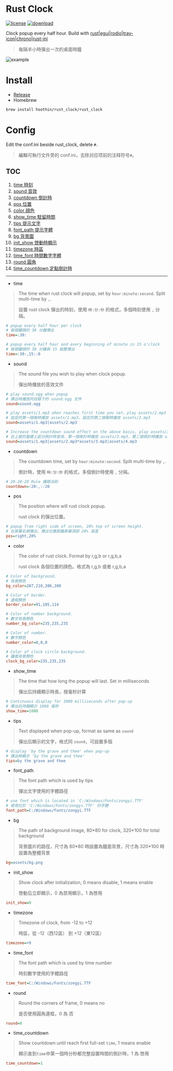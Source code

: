 # Rust Clock
[![license](https://img.shields.io/badge/license-MIT-red.svg)](https://github.com/hoothin/RustClock/releases) [![download](https://img.shields.io/github/downloads/hoothin/RustClock/total)](https://github.com/hoothin/RustClock/releases)

Clock popup every half hour. Build with [rust](https://github.com/rust-lang/rust)|[egui](https://github.com/emilk/egui/)|[rodio](https://github.com/RustAudio/rodio)|[tray-icon](https://github.com/tauri-apps/tray-icon)|[chrono](https://github.com/chronotope/chrono)|[rust-ini](https://github.com/zonyitoo/rust-ini)
> 每隔半小時彈出一次的桌面時鐘

![example](pic.gif)
# Install
+ [Release](https://github.com/hoothin/RustClock/releases/)
+ Homebrew
``` bash
brew install hoothin/rust_clock/rust_clock
```

# Config
Edit the conf.ini beside rust_clock, delete `#`.
> 編輯可執行文件旁的 conf.ini，去除对应项前的注释符号`#`。
## TOC
1. [time 時刻](#time)
2. [sound 音效](#sound)
3. [countdown 倒計時](#countdown)
4. [pos 位置](#pos)
5. [color 顔色](#color)
6. [show_time 駐留時間](#show_time)
7. [tips 提示文字](#tips)
8. [font_path 提示字體](#font_path)
9. [bg 背景圖](#bg)
10. [init_show 啓動時顯示](#init_show)
11. [timezone 時區](#timezone)
12. [time_font 時間數字字體](#time_font)
13. [round 圓角](#round)
14. [time_countdown 定點倒計時](#time_countdown)

---

+ time
<a id="time"></a>
> The time when rust clock will popup, set by `hour:minute:second`. Split multi-time by `,`.
> 
> 設置 rust clock 彈出的時刻，使用 `時:分:秒` 的格式，多個時刻使用 `,` 分隔。
``` ini
# popup every half hour per clock
# 每個鐘頭的 30 分鐘彈出
time=:30:
```
``` ini
# popup every half hour and every beginning of minute in 15 o'clock
# 每個鐘頭的 30 分鐘與 15 點整彈出
time=:30:,15::0
```
+ sound
<a id="sound"></a>
> The sound file you wish to play when clock popup.
>
> 彈出時播放的音效文件
``` ini
# play sound.ogg when popup
# 彈出時播放同目錄下的 sound.ogg 文件
sound=sound.ogg
```
``` ini
# play assets/1.mp3 when reaches first time you set，play assets/2.mp3 when reaches second time you set.
# 設定的第一個報時播放 assets/1.mp3，設定的第二個報時播放 assets/2.mp3
sound=assets/1.mp3|assets/2.mp3
```
``` ini
# Increase the countdown sound effect on the above basis, play assets/3.mp3 when reaches first countdown you set，play assets/4.mp3 when reaches second countdown you set.
# 在上面的基礎上區分倒計時音效，第一個倒計時播放 assets/3.mp3，第二個倒計時播放 assets/4.mp3
sound=assets/1.mp3|assets/2.mp3*assets/3.mp3|assets/4.mp3
```
+ countdown
<a id="countdown"></a>
> The countdown time, set by `hour:minute:second`. Split multi-time by `,`.
>
> 倒計時，使用 `時:分:秒` 的格式，多個倒計時使用 `,` 分隔。
``` ini
# 20-20-20 Rule 護眼法則
countdown=:20:,::20
```
+ pos
<a id="pos"></a>
> The position where will rust clock popup.
>
> rust clock 的彈出位置。
``` ini
# popup from right side of screen, 20% top of screen height.
# 在屏幕右側彈出，彈出位置距離屏幕頂部 20% 高度
pos=right,20%
```
+ color
<a id="color"></a>
> The color of rust clock. Format by r,g,b or r,g,b,a
>
> rust clock 各個位置的顔色。格式為 r,g,b 或者 r,g,b,a
``` ini
# Color of background.
# 背景顏色
bg_color=207,210,206,200

# Color of border.
# 邊框顏色
border_color=91,105,114

# Color of number background.
# 數字背景顏色
number_bg_color=235,235,235

# Color of number.
# 數字顏色
number_color=0,0,0

# Color of clock circle background.
# 鐘面背景顏色
clock_bg_color=235,235,235
```
+ show_time
<a id="show_time"></a>
> The time that how long the popup will last. Set in milliseconds
>
> 彈出后持續顯示時長，按毫秒計算
``` ini
# Continuous display for 1000 milliseconds after pop-up
# 彈出后持續顯示 1000 毫秒
show_time=1000
```
+ tips
<a id="tips"></a>
> Text displayed when pop-up, format as same as `sound`
>
> 彈出后顯示的文字，格式同 `sound`，可設置多個
``` ini
# display 'by the grave and thee' when pop-up
# 彈出時顯示 'by the grave and thee'
tips=by the grave and thee
```
+ font_path
<a id="font_path"></a>
> The font path which is used by tips
>
> 彈出文字使用的字體路徑
``` ini
# use font which is located in 'C:/Windows/Fonts/zongyi.TTF'
# 使用位於 'C:/Windows/Fonts/zongyi.TTF' 的字體
font_path=C:/Windows/Fonts/zongyi.TTF
```
+ bg
<a id="bg"></a>
> The path of background image, 80\*80 for clock, 320\*100 for total background
>
> 背景圖片的路徑，尺寸為 80\*80 時設置為鐘面背景，尺寸為 320\*100 時設置為整體背景
``` ini
bg=assets/bg.png
```
+ init_show
<a id="init_show"></a>
> Show clock after initialization, 0 means disable, 1 means enable
>
> 啓動后立即顯示，0 為禁用顯示，1 為啓用
``` ini
init_show=0
```
+ timezone
<a id="timezone"></a>
> Timezone of clock, from -12 to +12
>
> 時區，從 -12（西12區） 到 +12（東12區）
``` ini
timezone=+9
```
+ time_font
<a id="time_font"></a>
> The font path which is used by time number
>
> 時刻數字使用的字體路徑
``` ini
time_font=C:/Windows/Fonts/zongyi.TTF
```
+ round
<a id="round"></a>
> Round the corners of frame, 0 means no
>
> 是否使用圓角邊框，0 為 否
``` ini
round=0
```
+ time_countdown
<a id="time_countdown"></a>
> Show countdown until reach first full-set `time`, 1 means enable
>
> 顯示直到`time`中第一個時分秒都完整設置時間的倒計時，1 為 啓用
``` ini
time_countdown=1
```